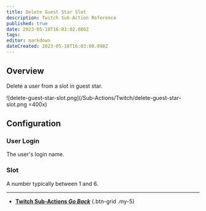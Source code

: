 ```yaml
---
title: Delete Guest Star Slot
description: Twitch Sub-Action Reference
published: true
date: 2023-05-18T16:03:02.086Z
tags: 
editor: markdown
dateCreated: 2023-05-18T16:03:00.098Z
---
```


## Overview
Delete a user from a slot in guest star.

![delete-guest-star-slot.png](/Sub-Actions/Twitch/delete-guest-star-slot.png =400x)

## Configuration
### User Login
The user's login name.

### Slot
A number typically between 1 and 6.

---

- [<i class="mdi mdi-chevron-left"></i>**Twitch Sub-Actions *Go Back***](/Sub-Actions/Twitch)
{.btn-grid .my-5}